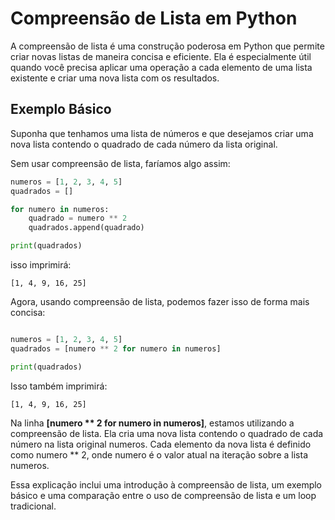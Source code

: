 # Compreensão de Lista em Python

A compreensão de lista é uma construção poderosa em Python que permite criar novas listas de maneira concisa e eficiente. Ela é especialmente útil quando você precisa aplicar uma operação a cada elemento de uma lista existente e criar uma nova lista com os resultados.

## Exemplo Básico

Suponha que tenhamos uma lista de números e que desejamos criar uma nova lista contendo o quadrado de cada número da lista original.

Sem usar compreensão de lista, faríamos algo assim:

```python
numeros = [1, 2, 3, 4, 5]
quadrados = []

for numero in numeros:
    quadrado = numero ** 2
    quadrados.append(quadrado)

print(quadrados)
```

isso imprimirá:
```
[1, 4, 9, 16, 25]
```

Agora, usando compreensão de lista, podemos fazer isso de forma mais concisa:

```python

numeros = [1, 2, 3, 4, 5]
quadrados = [numero ** 2 for numero in numeros]

print(quadrados)
```

Isso também imprimirá:

```
[1, 4, 9, 16, 25]
```

Na linha **[numero ** 2 for numero in numeros]**, estamos utilizando a compreensão de lista. Ela cria uma nova lista contendo o quadrado de cada número na lista original numeros. Cada elemento da nova lista é definido como numero ** 2, onde numero é o valor atual na iteração sobre a lista numeros.


Essa explicação inclui uma introdução à compreensão de lista, um exemplo básico e uma comparação entre o uso de compreensão de lista e um loop tradicional.
